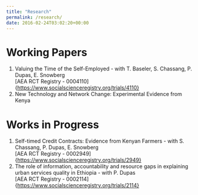 ```yaml
---
title: "Research"
permalink: /research/
date: 2016-02-24T03:02:20+00:00
---
```



# Working Papers
1. Valuing the Time of the Self-Employed - with T. Baseler, S. Chassang, P. Dupas, E. Snowberg <br>
[AEA RCT Registry - 0004110]{https://www.socialscienceregistry.org/trials/4110} <br>
1. New Technology and Network Change: Experimental Evidence from Kenya

# Works in Progress
1. Self-timed Credit Contracts: Evidence from Kenyan Farmers - with S. Chassang, P. Dupas, E. Snowberg <br>
[AEA RCT Registry - 0002949]{https://www.socialscienceregistry.org/trials/2949} <br>
1. The role of information, accountability and resource gaps in explaining urban services quality in Ethiopia - with P. Dupas <br>
[AEA RCT Registry - 0002114]{https://www.socialscienceregistry.org/trials/2114}